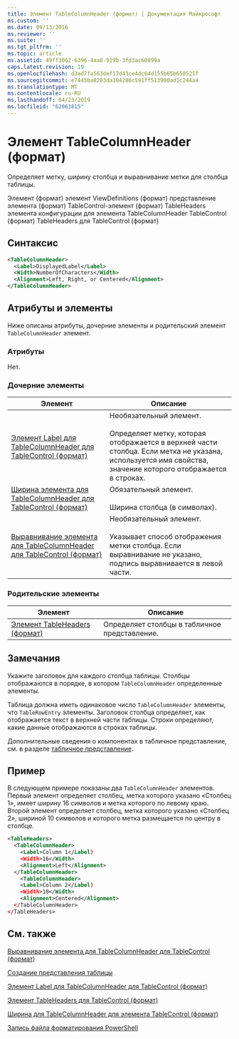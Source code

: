 ```yaml
---
title: Элемент TableColumnHeader (формат) | Документация Майкрософт
ms.custom: ''
ms.date: 09/13/2016
ms.reviewer: ''
ms.suite: ''
ms.tgt_pltfrm: ''
ms.topic: article
ms.assetid: 49ff3062-6396-4aa8-919b-3fd3ac60899a
caps.latest.revision: 19
ms.openlocfilehash: d3ad7fa563def17d43ce4dc64d155b65b650521f
ms.sourcegitcommit: e7445ba8203da304286c591ff513900ad1c244a4
ms.translationtype: MT
ms.contentlocale: ru-RU
ms.lasthandoff: 04/23/2019
ms.locfileid: "62063815"
---
```

# <a name="tablecolumnheader-element-format"></a>Элемент TableColumnHeader (формат)

Определяет метку, ширину столбца и выравнивание метки для столбца таблицы.

Элемент (формат) элемент ViewDefinitions (формат) представление элемента (формат) TableControl-элемент (формат) TableHeaders элемента конфигурации для элемента TableColumnHeader TableControl (формат) TableHeaders для TableControl (формат)

## <a name="syntax"></a>Синтаксис

```xml
<TableColumnHeader>
  <Label>DisplayedLabel</Label>
  <Width>NumberOfCharacters</Width>
  <Alignment>Left, Right, or Centered</Alignment>
</TableColumnHeader>
```

## <a name="attributes-and-elements"></a>Атрибуты и элементы

Ниже описаны атрибуты, дочерние элементы и родительский элемент `TableColumnHeader` элемент.

### <a name="attributes"></a>Атрибуты

Нет.

### <a name="child-elements"></a>Дочерние элементы

|Элемент|Описание|
|-------------|-----------------|
|[Элемент Label для TableColumnHeader для TableControl (формат)](./label-element-for-tablecolumnheader-for-tablecontrol-format.md)|Необязательный элемент.<br /><br /> Определяет метку, которая отображается в верхней части столбца. Если метка не указана, используется имя свойства, значение которого отображается в строках.|
|[Ширина элемента для TableColumnHeader для TableControl (формат)](./width-element-for-tablecolumnheader-for-tablecontrol-format.md)|Обязательный элемент.<br /><br /> Ширина столбца (в символах).|
|[Выравнивание элемента для TableColumnHeader для TableControl (формат)](./alignment-element-for-tablecolumnheader-for-tablecontrol-format.md)|Необязательный элемент.<br /><br /> Указывает способ отображения метки столбца. Если выравнивание не указано, подпись выравнивается в левой части.|

### <a name="parent-elements"></a>Родительские элементы

|Элемент|Описание|
|-------------|-----------------|
|[Элемент TableHeaders (формат)](./tableheaders-element-format.md)|Определяет столбцы в табличное представление.|

## <a name="remarks"></a>Замечания

Укажите заголовок для каждого столбца таблицы. Столбцы отображаются в порядке, в котором `TableColumnHeader` определенные элементы.

Таблица должна иметь одинаковое число `TableColumnHeader` элементы, что `TableRowEntry` элементы. Заголовок столбца определяет, как отображается текст в верхней части таблицы. Строки определяют, какие данные отображаются в строках таблицы.

Дополнительные сведения о компонентах в табличное представление, см. в разделе [табличное представление](./creating-a-table-view.md).

## <a name="example"></a>Пример

В следующем примере показаны два `TableColumnHeader` элементов. Первый элемент определяет столбец, метка которого указано «Столбец 1», имеет ширину 16 символов и метка которого по левому краю. Второй элемент определяет столбец, метка которого указано «Столбец 2», шириной 10 символов и которого метка размещается по центру в столбце.

```xml
<TableHeaders>
  <TableColumnHeader>
    <Label>Column 1</Label)
    <Width>16</Width>
    <Alignment>Left</Alignment>
  </TableColumnHeader>
    <TableColumnHeader>
    <Label>Column 2</Label)
    <Width>10</Width>
    <Alignment>Centered</Alignment>
  </TableColumnHeader>
</TableHeaders>
```

## <a name="see-also"></a>См. также

[Выравнивание элемента для TableColumnHeader для TableControl (формат)](./alignment-element-for-tablecolumnheader-for-tablecontrol-format.md)

[Создание представления таблицы](./creating-a-table-view.md)

[Элемент Label для TableColumnHeader для TableControl (формат)](./label-element-for-tablecolumnheader-for-tablecontrol-format.md)

[Элемент TableHeaders для TableControl (формат)](./tableheaders-element-format.md)

[Ширина для TableColumnHeader для элемента TableControl (формат)](./width-element-for-tablecolumnheader-for-tablecontrol-format.md)

[Запись файла форматирования PowerShell](./writing-a-powershell-formatting-file.md)

